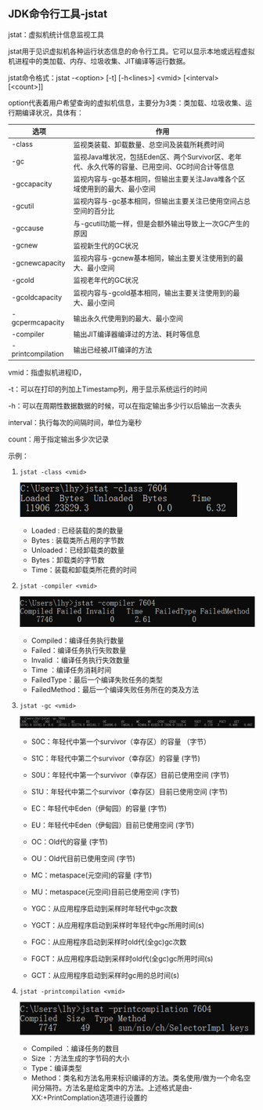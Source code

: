 ##  JDK命令行工具-jstat

jstat：虚拟机统计信息监视工具

jstat用于见识虚拟机各种运行状态信息的命令行工具。它可以显示本地或远程虚拟机进程中的类加载、内存、垃圾收集、JIT编译等运行数据。

jstat命令格式：jstat -\<option\>  \[-t\] \[-h\<lines\>\] \<vmid\> \[\<interval\> \[\<count\>\]\]

 option代表着用户希望查询的虚拟机信息，主要分为3类：类加载、垃圾收集、运行期编译状况，具体有：

| 选项              | 作用                                                         |
| ----------------- | ------------------------------------------------------------ |
| -class            | 监视类装载、卸载数量、总空间及装载所耗费时间                 |
| -gc               | 监视Java堆状况，包括Eden区、两个Survivor区、老年代、永久代等的容量、已用空间、GC时间合计等信息 |
| -gccapacity       | 监视内容与-gc基本相同，但输出主要关注Java堆各个区域使用到的最大、最小空间 |
| -gcutil           | 监视内容与-gc基本相同，但输出主要关注已使用空间占总空间的百分比 |
| -gccause          | 与-gcutil功能一样，但是会额外输出导致上一次GC产生的原因      |
| -gcnew            | 监视新生代的GC状况                                           |
| -gcnewcapacity    | 监视内容与-gcnew基本相同，输出主要关注使用到的最大、最小空间 |
| -gcold            | 监视老年代的GC状况                                           |
| -gcoldcapacity    | 监视内容与-gcold基本相同，输出主要关注使用到的最大、最小空间 |
| -gcpermcapacity   | 输出永久代使用到的最大、最小空间                             |
| -compiler         | 输出JIT编译器编译过的方法、耗时等信息                        |
| -printcompilation | 输出已经被JIT编译的方法                                      |

vmid：指虚拟机进程ID，

-t：可以在打印的列加上Timestamp列，用于显示系统运行的时间

-h：可以在周期性数据数据的时候，可以在指定输出多少行以后输出一次表头

interval：执行每次的间隔时间，单位为毫秒

count：用于指定输出多少次记录

示例：

1. ```jstat -class <vmid>``` 

   ![jvm_16_1](/images/jvm/jvm_16_1.png)

   - Loaded : 已经装载的类的数量
   - Bytes : 装载类所占用的字节数
   - Unloaded：已经卸载类的数量
   - Bytes：卸载类的字节数
   - Time：装载和卸载类所花费的时间

2. ```jstat -compiler <vmid> ```

   ![jvm_16_2](/images/jvm/jvm_16_2.png)

   - Compiled：编译任务执行数量
   - Failed：编译任务执行失败数量
   - Invalid ：编译任务执行失效数量
   - Time ：编译任务消耗时间
   - FailedType：最后一个编译失败任务的类型
   - FailedMethod：最后一个编译失败任务所在的类及方法

3. ```jstat -gc <vmid>```

   ![jvm_16_3](/images/jvm/jvm_16_3.png)

   - S0C：年轻代中第一个survivor（幸存区）的容量 （字节）

   - S1C：年轻代中第二个survivor（幸存区）的容量 (字节)

   - S0U：年轻代中第一个survivor（幸存区）目前已使用空间 (字节)

   - S1U：年轻代中第二个survivor（幸存区）目前已使用空间 (字节)

   - EC：年轻代中Eden（伊甸园）的容量 (字节)

   - EU：年轻代中Eden（伊甸园）目前已使用空间 (字节)

   - OC：Old代的容量 (字节)

   - OU：Old代目前已使用空间 (字节)

   - MC：metaspace(元空间)的容量 (字节)

   - MU：metaspace(元空间)目前已使用空间 (字节)

   - YGC：从应用程序启动到采样时年轻代中gc次数

   - YGCT：从应用程序启动到采样时年轻代中gc所用时间(s)

   - FGC：从应用程序启动到采样时old代(全gc)gc次数

   - FGCT：从应用程序启动到采样时old代(全gc)gc所用时间(s)

   - GCT：从应用程序启动到采样时gc用的总时间(s)

4. ```jstat -printcompilation <vmid>```

   ![jvm_16_4](/images/jvm/jvm_16_4.png)

   - Compiled ：编译任务的数目
   - Size ：方法生成的字节码的大小
   - Type：编译类型
   - Method：类名和方法名用来标识编译的方法。类名使用/做为一个命名空间分隔符。方法名是给定类中的方法。上述格式是由-XX:+PrintComplation选项进行设置的
